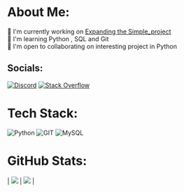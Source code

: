 #  About Me:
🚀  I'm currently working on [Expanding the Simple\_project](https://github.com/sqbpy/Simple_Project)<br> 🧠  I'm learning Python , SQL and Git<br> 🤝  I'm open to collaborating on interesting project in Python


## Socials:
[![Discord](https://img.shields.io/badge/Discord-%237289DA.svg?logo=discord&logoColor=white)](https://discord.com/users/sqbpy) [![Stack Overflow](https://img.shields.io/badge/-Stackoverflow-FE7A16?logo=stack-overflow&logoColor=white)](https://stackoverflow.com/users/22740152) 

# Tech Stack:
![Python](https://img.shields.io/badge/python-3670A0?style=for-the-badge&logo=python&logoColor=ffdd54) ![GIT](https://img.shields.io/badge/Git-fc6d26?style=for-the-badge&logo=git&logoColor=white) ![MySQL](https://img.shields.io/badge/mysql-%2300000f.svg?style=for-the-badge&logo=mysql&logoColor=white)
#  GitHub Stats:


| ![](http://github-profile-summary-cards.vercel.app/api/cards/profile-details?username=sqbpy&theme=darcula) | ![](http://github-profile-summary-cards.vercel.app/api/cards/stats?username=sqbpy&theme=darcula) | 
